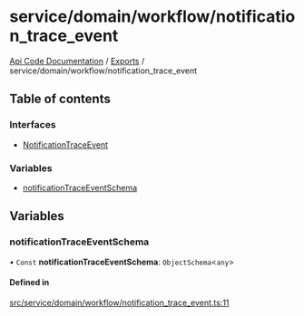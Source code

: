 # service/domain/workflow/notification\_trace\_event
 
[Api Code Documentation](../README.md) / [Exports](../modules.md) / service/domain/workflow/notification\_trace\_event

## Table of contents

### Interfaces

- [NotificationTraceEvent](../interfaces/service_domain_workflow_notification_trace_event.NotificationTraceEvent.md)

### Variables

- [notificationTraceEventSchema](service_domain_workflow_notification_trace_event.md#notificationtraceeventschema)

## Variables

### notificationTraceEventSchema

• `Const` **notificationTraceEventSchema**: `ObjectSchema`<`any`\>

#### Defined in

[src/service/domain/workflow/notification_trace_event.ts:11](https://github.com/openkfw/TruBudget/blob/4d7fd4be/api/src/service/domain/workflow/notification_trace_event.ts#L11)
